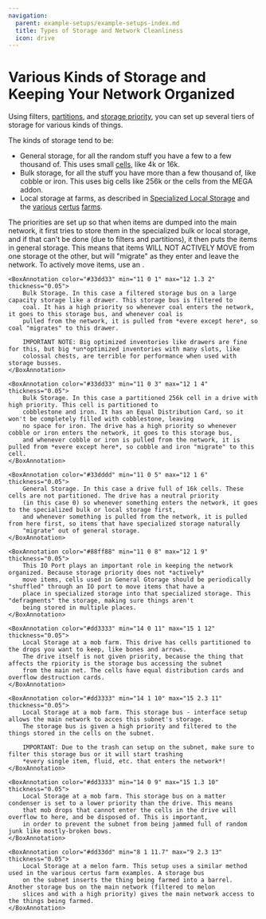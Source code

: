 ```yaml
---
navigation:
  parent: example-setups/example-setups-index.md
  title: Types of Storage and Network Cleanliness
  icon: drive
---
```


# Various Kinds of Storage and Keeping Your Network Organized

Using filters, [partitions](../items-blocks-machines/cell_workbench.md), and [storage priority](../ae2-mechanics/import-export-storage.md#storage-priority),
you can set up several tiers of storage for various kinds of things.

The kinds of storage tend to be:
* General storage, for all the random stuff you have a few to a few thousand of. This uses small [cells](../items-blocks-machines/storage_cells.md),
like 4k or 16k.
* Bulk storage, for all the stuff you have more than a few thousand of, like cobble or iron. This uses big cells like 256k
or the cells from the MEGA addon.
* Local storage at farms, as described in [Specialized Local Storage](specialized-local-storage.md) and the 
[various](simple-certus-farm.md) [certus](semiauto-certus-farm.md) [farms](advanced-certus-farm.md).

The priorities are set up so that when items are dumped into the main network, it first tries to store them in the specialized
bulk or local storage, and if that can't be done (due to filters and partitions), it then puts the items in general storage.
This means that items WILL NOT ACTIVELY MOVE from one storage ot the other, but will "migrate" as they enter and leave the network.
To actively move items, use an <ItemLink id="io_port" />.

<GameScene zoom="3" interactive={true}>
  <ImportStructure src="../assets/assemblies/network_storage_types.snbt" />

    <BoxAnnotation color="#33dd33" min="11 0 1" max="12 1.3 2" thickness="0.05">
        Bulk Storage. In this case a filtered storage bus on a large capacity storage like a drawer. This storage bus is filtered to
        coal. It has a high priority so whenever coal enters the network, it goes to this storage bus, and whenever coal is 
        pulled from the network, it is pulled from *evere except here*, so coal "migrates" to this drawer.

        IMPORTANT NOTE: Big optimized inventories like drawers are fine for this, but big *un*optimized inventories with many slots, like
        colossal chests, are terrible for performance when used with storage busses.
    </BoxAnnotation>

    <BoxAnnotation color="#33dd33" min="11 0 3" max="12 1 4" thickness="0.05">
        Bulk Storage. In this case a partitioned 256k cell in a drive with high priority. This cell is partitioned to
        cobblestone and iron. It has an Equal Distribution Card, so it won't be completely filled with cobblestone, leaving
        no space for iron. The drive has a high priority so whenever cobble or iron enters the network, it goes to this storage bus,
        and whenever cobble or iron is pulled from the network, it is pulled from *evere except here*, so cobble and iron "migrate" to this cell.
    </BoxAnnotation>

    <BoxAnnotation color="#33dddd" min="11 0 5" max="12 1 6" thickness="0.05">
        General Storage. In this case a drive full of 16k cells. These cells are not partitioned. The drive has a neutral priority
        (in this case 0) so whenever something enters the network, it goes to the specialized bulk or local storage first,
        and whenever something is pulled from the network, it is pulled from here first, so items that have specialized storage naturally
        "migrate" out of general storage.
    </BoxAnnotation>

    <BoxAnnotation color="#88ff88" min="11 0 8" max="12 1 9" thickness="0.05">
        This IO Port plays an important role in keeping the network organized. Because storage priority does not *actively*
        move items, cells used in General Gtorage should be periodically "shuffled" through an IO port to move items that have a
        place in specialized storage into that specialized storage. This "defragments" the storage, making sure things aren't
        being stored in multiple places.
    </BoxAnnotation>

    <BoxAnnotation color="#dd3333" min="14 0 11" max="15 1 12" thickness="0.05">
        Local Storage at a mob farm. This drive has cells partitioned to the drops you want to keep, like bones and arrows.
        The drive itself is not given priority, because the thing that affects the rpiority is the storage bus accessing the subnet
        from the main net. The cells have equal distribution cards and overflow destruction cards.
    </BoxAnnotation>

    <BoxAnnotation color="#dd3333" min="14 1 10" max="15 2.3 11" thickness="0.05">
        Local Storage at a mob farm. This storage bus - interface setup allows the main network to acces this subnet's storage.
        The storage bus is given a high priority and filtered to the things stored in the cells on the subnet.

        IMPORTANT: Due to the trash can setup on the subnet, make sure to filter this storage bus or it will start trashing
        *every single item, fluid, etc. that enters the network*!
    </BoxAnnotation>

    <BoxAnnotation color="#dd3333" min="14 0 9" max="15 1.3 10" thickness="0.05">
        Local Storage at a mob farm. This storage bus on a matter condenser is set to a lower priority than the drive. This means
        that mob drops that cannot enter the cells in the drive will overflow to here, and be disposed of. This is important,
        in order to prevent the subnet from being jammed full of random junk like mostly-broken bows.
    </BoxAnnotation>

    <BoxAnnotation color="#dd33dd" min="8 1 11.7" max="9 2.3 13" thickness="0.05">
        Local Storage at a melon farm. This setup uses a similar method used in the various certus farm examples. A storage bus
        on the subnet inserts the thing being farmed into a barrel. Another storage bus on the main network (filtered to melon
        slices and with a high priority) gives the main network access to the things being farmed.
    </BoxAnnotation>

  <IsometricCamera yaw="270" pitch="30" />
</GameScene>
